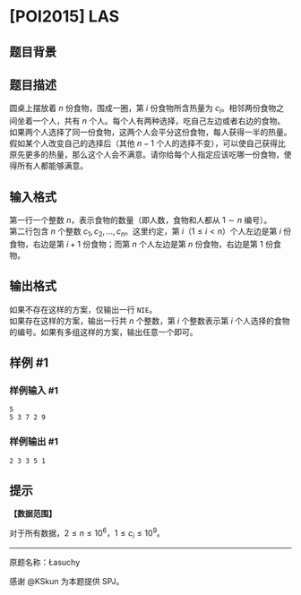 # [POI2015] LAS

## 题目背景



## 题目描述

圆桌上摆放着 $n$ 份食物，围成一圈，第 $i$ 份食物所含热量为 $c_i$。相邻两份食物之间坐着一个人，共有 $n$ 个人。每个人有两种选择，吃自己左边或者右边的食物。如果两个人选择了同一份食物，这两个人会平分这份食物，每人获得一半的热量。 假如某个人改变自己的选择后（其他 $n-1$ 个人的选择不变），可以使自己获得比原先更多的热量，那么这个人会不满意。请你给每个人指定应该吃哪一份食物，使得所有人都能够满意。

## 输入格式

第一行一个整数 $n$，表示食物的数量（即人数，食物和人都从 $1\sim n$ 编号）。  
第二行包含 $n$ 个整数 $c_1,c_2,\dots,c_n$。这里约定，第 $i$（$1\le i<n$）个人左边是第 $i$ 份食物，右边是第 $i+1$ 份食物；而第 $n$ 个人左边是第 $n$ 份食物，右边是第 $1$ 份食物。

## 输出格式

如果不存在这样的方案，仅输出一行 `NIE`。  
如果存在这样的方案，输出一行共 $n$ 个整数，第 $i$ 个整数表示第 $i$ 个人选择的食物的编号。如果有多组这样的方案，输出任意一个即可。

## 样例 #1

### 样例输入 #1
```
5
5 3 7 2 9
```

### 样例输出 #1

```
2 3 3 5 1
```

## 提示

**【数据范围】**

对于所有数据，$2\leqslant n\leqslant 10^6$，$1\leqslant c_i\leqslant 10^9$。

----

原题名称：Łasuchy

感谢 @KSkun 为本题提供 SPJ。
